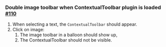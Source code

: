 ### Double image toolbar when ContextualToolbar plugin is loaded [#110](https://github.com/ckeditor/ckeditor5-image/issues/110)

1. When selecting a text, the `ContextualToolbar` should appear.
2. Click on image:
   1. The image toolbar in a balloon should show up,
   2. The ContextualToolbar should not be visible.
